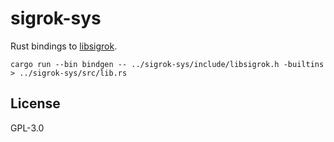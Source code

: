 # sigrok-sys

Rust bindings to [libsigrok](https://sigrok.org/wiki/Libsigrok).

```
cargo run --bin bindgen -- ../sigrok-sys/include/libsigrok.h -builtins > ../sigrok-sys/src/lib.rs
```

## License

GPL-3.0
